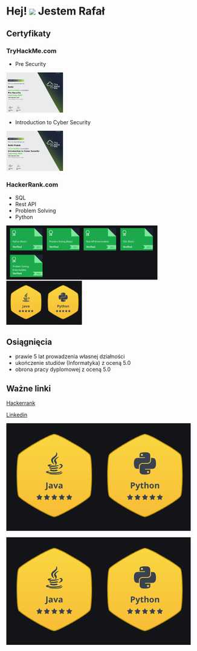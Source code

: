 Hej! ![](https://user-images.githubusercontent.com/18350557/176309783-0785949b-9127-417c-8b55-ab5a4333674e.gif) Jestem Rafał
======
## Certyfikaty
### TryHackMe.com
- Pre Security
<img src="https://github.com/DogNoise/DogNoise/blob/main/images/THM-SZ46Q5JIAS.png" alt="alt" style="width:150px;"/>

- Introduction to Cyber Security

<img src="https://github.com/DogNoise/DogNoise/blob/main/images/THM-JGH0NY7EMX.png" alt="alt" style="width:150px;"/>

### HackerRank.com
- SQL
- Rest API
- Problem Solving
- Python
<img src="https://github.com/DogNoise/DogNoise/blob/main/images/hr_certifications.png" alt="alt" style="width:400px;"/>
<img src="https://github.com/DogNoise/DogNoise/blob/main/images/hr_badges.png" alt="alt" style="width:200px;"/>

## Osiągnięcia 
- prawie 5 lat prowadzenia własnej działności
- ukończenie studiów (Informatyka) z oceną 5.0
- obrona pracy dyplomowej z oceną 5.0


## Ważne linki
[Hackerrank](https://www.hackerrank.com/profile/piatekrafa)

[Linkedin](https://www.linkedin.com/in/nojsudoggo/)

![alt](https://github.com/DogNoise/DogNoise/blob/main/images/hr_badges.png)

![alt](https://github.com/DogNoise/DogNoise/blob/main/images/hr_badges.png)




